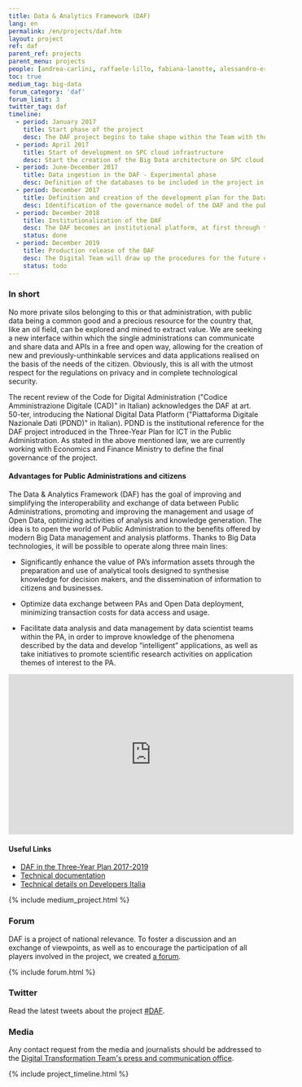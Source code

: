 ```yaml
---
title: Data & Analytics Framework (DAF)
lang: en
permalink: /en/projects/daf.htm
layout: project
ref: daf
parent_ref: projects
parent_menu: projects
people: [andrea-carlini, raffaele-lillo, fabiana-lanotte, alessandro-ercolani, david-greco, giovanni-ruggiero, fabio-fumarola, maria-claudia-bodino, simone-piunno]
toc: true
medium_tag: big-data
forum_category: 'daf'
forum_limit: 3
twitter_tag: daf
timeline:
  - period: January 2017
    title: Start phase of the project
    desc: The DAF project begins to take shape within the Team with the creation of the group working on the data
  - period: April 2017
    title: Start of development on SPC cloud infrastructure
    desc: Start the creation of the Big Data architecture on SPC cloud (allotment 1). Opening of the repositories as open source software that is downloadable from the link github.com/teamdigitale/daf
  - period: June-December 2017
    title: Data ingestion in the DAF - Experimental phase
    desc: Definition of the databases to be included in the project in the experimental phase and the commissioning of the extraction and ingestion procedures. Defining the relationships between the DAF manager and the PAs involved in the initiative.
  - period: December 2017
    title: Definition and creation of the development plan for the Data &amp; Analytics testing phase
    desc: Identification of the governance model of the DAF and the public administrations that will be part of the testing phase. Defining the platform architecture and its evolutionary roadmap. Definition of use cases for the development of services for Public Administrations, citizens and business.
  - period: December 2018
    title: Institutionalization of the DAF
    desc: The DAF becomes an institutional platform, at first through the article 50-ter of CAD, defining the National Digital Data Platform, then with the Decree 14 December 2018 n. 135, conferring the project to a new company to be established at the Presidency of the Council of Ministers.
    status: done
  - period: December 2019
    title: Production release of the DAF
    desc: The Digital Team will draw up the procedures for the future owner of the DAF who will manage the operation and the evolution of the project. The owner of the DAF will take care of the interactions with the public administrations to define plans for incorporating their databases and usage cases. From time to time, they will define the data ingestion means and how the DAF is suited to its own activities.
    status: todo
---
```


### In short

No more private silos belonging to this or that administration, with public data being a common good and a precious resource for the country that, like an oil field, can be explored and mined to extract value. We are seeking a new interface within which the single administrations can communicate and share data and APIs in a free and open way, allowing for the creation of new and previously-unthinkable services and data applications realised on the basis of the needs of the citizen. Obviously, this is all with the utmost respect for the regulations on privacy and in complete technological security.

The recent review of the Code for Digital Administration ("Codice Amministrazione Digitale (CAD)" in Italian) acknowledges the DAF at art. 50-ter, introducing the National Digital Data Platform ("Piattaforma Digitale Nazionale Dati (PDND)" in Italian). PDND is the institutional reference for the DAF project introduced in the Three-Year Plan for ICT in the Public Administration. As stated in the above mentioned law, we are currently working with Economics and Finance Ministry to define the final governance of the project.

#### Advantages for Public Administrations and citizens


The Data & Analytics Framework (DAF) has the goal of improving and simplifying the interoperability and exchange of data between Public Administrations, promoting and improving the management and usage of Open Data, optimizing activities of analysis and knowledge generation. The idea is to open the world of Public Administration to the benefits offered by modern Big Data management and analysis platforms. Thanks to Big Data technologies, it will be possible to operate along three main lines:

* Significantly enhance the value of PA’s information assets through the preparation and use of analytical tools designed to synthesise knowledge for decision makers, and the dissemination of information to citizens and businesses.

* Optimize data exchange between PAs and Open Data deployment, minimizing transaction costs for data access and usage.

* Facilitate data analysis and data management by data scientist teams within the PA, in order to improve knowledge of the phenomena described by the data and develop “intelligent” applications, as well as take initiatives to promote scientific research activities on application themes of interest to the PA.

<div class="videoWrapper">
<iframe width="560" height="315" src="https://www.youtube-nocookie.com/embed/X2Sg-KauY6I" frameborder="0" allow="autoplay; encrypted-media" allowfullscreen></iframe>
</div>

#### Useful Links
* [DAF in the Three-Year Plan 2017-2019](https://docs.italia.it/italia/piano-triennale-ict/pianotriennale-ict-doc-en/en/stabile/doc/09_data-analytics-framework.html)
* [Technical documentation](https://docs.italia.it/italia/daf/daf-docs/)
* [Technical details on Developers Italia](https://developers.italia.it/it/daf/)

{% include medium_project.html %}

### Forum

DAF is a project of national relevance. To foster a discussion and an exchange of viewpoints, as well as to encourage the participation of all players involved in the project, we created [a forum](https://forum.italia.it/c/daf).

{% include forum.html %}

### Twitter

Read the latest tweets about the project [#DAF](https://twitter.com/search?f=tweets&q=%23daf%20from%3Aitdigitalteam&src=typd).

### Media

Any contact request from the media and journalists should be addressed to the
[Digital Transformation Team's press and communication office](https://teamdigitale.governo.it/en/contacts).


{% include project_timeline.html %}
